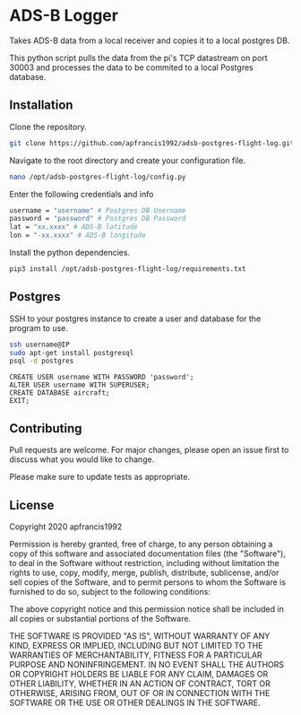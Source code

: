 # ADS-B Logger
Takes ADS-B data from a local receiver and copies it to a local postgres DB.

This python script pulls the data from the pi's TCP datastream on port 30003 and processes the data to be commited to a local Postgres database.

## Installation

Clone the repository.
```bash
git clone https://github.com/apfrancis1992/adsb-postgres-flight-log.git /opt
```

Navigate to the root directory and create your configuration file.
```bash
nano /opt/adsb-postgres-flight-log/config.py
```

Enter the following credentials and info
```bash
username = "username" # Postgres DB Username
password = "password" # Postgres DB Password
lat = "xx.xxxx" # ADS-B latitude
lon = "-xx.xxxx" # ADS-B longitude
```

Install the python dependencies.
```bash
pip3 install /opt/adsb-postgres-flight-log/requirements.txt
```

## Postgres

SSH to your postgres instance to create a user and database for the program to use.
```bash
ssh username@IP
sudo apt-get install postgresql
psql -d postgres
```

```
CREATE USER username WITH PASSWORD 'password'; 
ALTER USER username WITH SUPERUSER;
CREATE DATABASE aircraft;
EXIT;
```


## Contributing
Pull requests are welcome. For major changes, please open an issue first to discuss what you would like to change.

Please make sure to update tests as appropriate.

## License

Copyright 2020 apfrancis1992

Permission is hereby granted, free of charge, to any person obtaining a copy of this software and associated documentation files (the "Software"), to deal in the Software without restriction, including without limitation the rights to use, copy, modify, merge, publish, distribute, sublicense, and/or sell copies of the Software, and to permit persons to whom the Software is furnished to do so, subject to the following conditions:

The above copyright notice and this permission notice shall be included in all copies or substantial portions of the Software.

THE SOFTWARE IS PROVIDED "AS IS", WITHOUT WARRANTY OF ANY KIND, EXPRESS OR IMPLIED, INCLUDING BUT NOT LIMITED TO THE WARRANTIES OF MERCHANTABILITY, FITNESS FOR A PARTICULAR PURPOSE AND NONINFRINGEMENT. IN NO EVENT SHALL THE AUTHORS OR COPYRIGHT HOLDERS BE LIABLE FOR ANY CLAIM, DAMAGES OR OTHER LIABILITY, WHETHER IN AN ACTION OF CONTRACT, TORT OR OTHERWISE, ARISING FROM, OUT OF OR IN CONNECTION WITH THE SOFTWARE OR THE USE OR OTHER DEALINGS IN THE SOFTWARE.